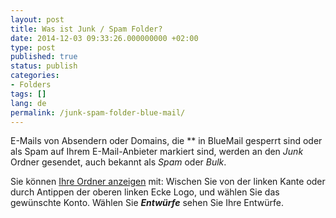 ```yaml
---
layout: post
title: Was ist Junk / Spam Folder?
date: 2014-12-03 09:33:26.000000000 +02:00
type: post
published: true
status: publish
categories:
- Folders
tags: []
lang: de
permalink: /junk-spam-folder-blue-mail/
---
```


E-Mails von Absendern oder Domains, die ** in BlueMail gesperrt sind oder als Spam auf Ihrem E-Mail-Anbieter markiert sind, werden an den *Junk* Ordner gesendet, auch bekannt als *Spam* oder *Bulk*.

Sie können [Ihre Ordner anzeigen](/navigieren-zwischen-Ordner/) mit: Wischen Sie von der linken Kante oder durch Antippen der oberen linken Ecke Logo, und wählen Sie das gewünschte Konto. Wählen Sie ***Entwürfe*** sehen Sie Ihre Entwürfe.
